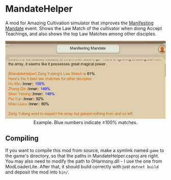 # MandateHelper
A mod for Amazing Cultivation simulator that improves the [Manifesting Mandate](<https://amazing-cultivation-simulator.fandom.com/wiki/Manifesting_Mandate>) event. Shows the Law Match of the cultivator when doing Accept Teachings, and also shows the top Law Matches among other disciples.
<div align="center">

![YT-DLP](readme/example1.png)
Example. Blue numbers indicate ≥100% matches.
</div>

## Compiling
If you want to compile this mod from source, make a symlink named `game` to the game's directory, so that the paths in MandateHelper.csproj are right. You may also need to modify the path to 0Harmony.dll - I use the one from ModLoaderLite. After that, it should build correctly with just `dotnet build` and deposit the mod into `bin/`.